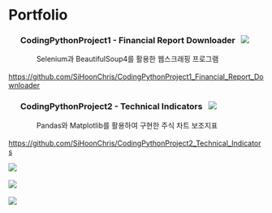 # Portfolio  
### &nbsp; &nbsp; &nbsp; CodingPythonProject1 - Financial Report Downloader &nbsp; <img src="https://img.shields.io/badge/python-3776AB?style=for-the-badge&logo=python&logoColor=white">   
&nbsp; &nbsp; &nbsp; &nbsp; &nbsp; &nbsp; &nbsp; <span>Selenium과 BeautifulSoup4를 활용한 웹스크래핑 프로그램</span>  
&nbsp; &nbsp; &nbsp; &nbsp; &nbsp; &nbsp; &nbsp; https://github.com/SiHoonChris/CodingPythonProject1_Financial_Report_Downloader  

### &nbsp; &nbsp; &nbsp; CodingPythonProject2 - Technical Indicators &nbsp; <img src="https://img.shields.io/badge/python-3776AB?style=for-the-badge&logo=python&logoColor=white">  
&nbsp; &nbsp; &nbsp; &nbsp; &nbsp; &nbsp; &nbsp; <span>Pandas와 Matplotlib를 활용하여 구현한 주식 차트 보조지표</span>  
&nbsp; &nbsp; &nbsp; &nbsp; &nbsp; &nbsp; &nbsp; https://github.com/SiHoonChris/CodingPythonProject2_Technical_Indicators  

<a href="https://github.com/SiHoonChris/CodingJavaProject1_Blackjack">
 <img src="https://user-images.githubusercontent.com/109140000/206840642-b597c0ba-c885-4f71-988d-22963822342a.png">
</a>  
<br><br>
<a href="https://github.com/SiHoonChris/CodingJavaProject2_Minesweeper">
 <img src="https://user-images.githubusercontent.com/109140000/204074033-ecf0daad-34fb-4190-b01c-27b009e00315.png">
</a>  
<br><br>
<a href="https://github.com/SiHoonChris/CodingJavaProject4_Portfolio_Builder">
 <img src="https://user-images.githubusercontent.com/109140000/217211758-3e4c8342-001e-4373-bd84-80fb857fefc7.gif">
</a>  

